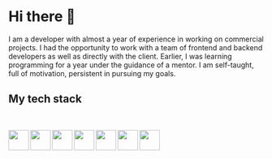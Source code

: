 # Hi there 👋
I am a developer with almost a year of experience in working on commercial projects. I had the opportunity to work with a team of frontend and backend developers as well as directly with the client. Earlier, I was learning programming for a year under the guidance of a mentor. I am self-taught, full of motivation, persistent in pursuing my goals.

## My tech stack
<br>


<img align="left" src="https://cdn.jsdelivr.net/gh/devicons/devicon/icons/html5/html5-original.svg" height="40px" width="40px" /><img align="left" src="https://cdn.jsdelivr.net/gh/devicons/devicon/icons/css3/css3-original.svg" height="40px" width="40px" /><img align="left" src="https://cdn.jsdelivr.net/gh/devicons/devicon/icons/javascript/javascript-original.svg" height="40px" width="40px" /><img align="left" src="https://cdn.jsdelivr.net/gh/devicons/devicon/icons/typescript/typescript-original.svg" height="40px" width="40px" /><img align="left" src="https://cdn.jsdelivr.net/gh/devicons/devicon/icons/vuejs/vuejs-original.svg" height="40px" width="40px" /><img align="left" src="https://cdn.jsdelivr.net/gh/devicons/devicon/icons/jest/jest-plain.svg" height="40px" width="40px" /><img align="left" src="https://cdn.jsdelivr.net/gh/devicons/devicon/icons/tailwindcss/tailwindcss-plain.svg" height="40px" width="40px" />
          
<br>

